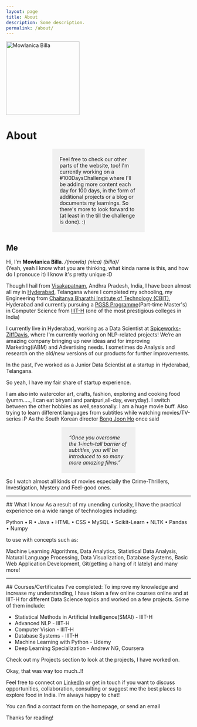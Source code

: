 ```yaml
---
layout: page
title: About
description: Some description.
permalink: /about/
---
```


<img class="img-rounded" src="/assets/img/uploads/profile.png" alt="Mowlanica Billa" width="200">

# About
<p style="margin-left: 25%;margin-right: 25%; background-color: #F0F0F0; padding: 20px 20px 20px 20px;">
Feel free to check our other parts of the website, too! I'm currently working on a #100DaysChallenge where I'll be adding more content each day for 100 days, in the form of additional projects or a blog or documents my learnings. So there's more to look forward to (at least in the till the challenge is done). :)
</p>


## Me
Hi, I’m <b>Mowlanica Billa</b>. <i>/(mowla) (nica) (billa)/</i><br>
(Yeah, yeah I know what you are thinking, what kinda name is this, and how do I pronouce it)
I know it's pretty unique :D

Though I hail from <a href="https://en.wikipedia.org/wiki/Visakhapatnam">Visakapatnam</a>, Andhra Pradesh, India, I have been almost all my in <a href = "https://en.wikipedia.org/wiki/Hyderabad">Hyderabad</a>, Telangana where I completed my schooling, my Engineering from <a href = "https://www.cbit.ac.in/">Chaitanya Bharathi Institute of Technology (CBIT)</a>, Hyderabad and currently pursuing a <a href = "iiit.ac.in/admissions/postgraduate/pgssp/">PGSS Programme</a>(Part-time Master's) in Computer Science from <a href ="https://www.iiit.ac.in/">IIIT-H</a> (one of the most prestigious colleges in India)

I currently live in Hyderabad, working as a Data Scientist at <a href="https://swzd.com/">Spiceworks-ZiffDavis</a>, where I'm currently working on NLP-related projects! We’re an amazing company bringing up new ideas and for improving Marketing(iABM) and Advertising needs. I sometimes do Analysis and research on the old/new versions of our products for further improvements.

In the past, I’ve worked as a Junior Data Scientist at a startup in Hyderabad, Telangana.

So yeah, I have my fair share of startup experience.

I am also into watercolor art, crafts, fashion, exploring and cooking food (yumm....., I can eat biryani and panipuri,all-day, everyday). I switch between the other hobbies as well,seasonally. I am a huge movie buff. Also trying to learn different languages from subtitles while watching movies/TV-series :P 
As the South Korean director <a href = "https://en.wikipedia.org/wiki/Bong_Joon-ho">Bong Joon Ho</a> once said 
<p style="margin-left: 30%;margin-right: 30%; background-color: #F0F0F0; padding: 20px 20px 20px 20px;">
<i>“Once you overcome the 1-inch-tall barrier of subtitles, you will be introduced to so many more amazing films.” </i>
</p>
So I watch almost all kinds of movies especially the Crime-Thrillers, Investigation, Mystery and Feel-good ones.
<hr>
## What I know
As a result of my unending curiosity, I have the practical experience on a wide range of technologies including:

Python • R • Java • HTML • CSS • MySQL • Scikit-Learn • NLTK • Pandas • Numpy

to use with concepts such as:

Machine Learning Algorithms, Data Analytics, Statistical Data Analysis, Natural Language Processing, Data Visualization, Database Systems, Basic Web Application Development, Git(getting a hang of it lately) and many more!

<hr>
## Courses/Certificates I’ve completed:
To improve my knowledge and increase my understanding, I have taken a few online courses online and at IIIT-H for different Data Science topics and worked on a few projects. Some of them include:

* Statistical Methods in Artificial Intelligence(SMAI) - IIIT-H
* Advanced NLP - IIIT-H
* Computer Vision - IIIT-H
* Database Systems - IIIT-H
* Machine Learning with Python - Udemy
* Deep Learning Specialization - Andrew NG, Coursera

Check out my Projects section to look at the projects, I have worked on.

Okay, that was way too much..!!

Feel free to connect on <a href="https://www.linkedin.com/in/mowlanicabilla/">LinkedIn</a> or get in touch if you want to discuss opportunities, collaboration, consulting or suggest me the best places to explore food in India. I’m always happy to chat!

You can find a contact form on the homepage, or send an email

Thanks for reading!
